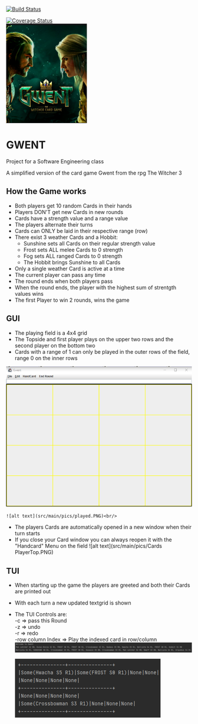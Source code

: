[![Build Status](https://travis-ci.com/StefanGrad/Gwent-SE.svg?branch=master)](https://travis-ci.com/StefanGrad/Gwent-SE)

[![Coverage Status](https://coveralls.io/repos/github/StefanGrad/Gwent-SE/badge.svg?branch=master)](https://coveralls.io/github/StefanGrad/Gwent-SE?branch=master) <br/>
![alt text](src/main/pics/logo.PNG)<br/>
# GWENT
Project for a Software Engineering class

A simplified version of the card game Gwent from the rpg The Witcher 3


## How the Game works

* Both players get 10 random Cards in their hands
* Players DON'T get new Cards in new rounds
* Cards have a strength value and a range value
* The players alternate their turns
* Cards can ONLY be laid in their respective range (row)
* There exist 3 weather Cards and a Hobbit:
    - Sunshine sets all Cards on their regular strength value
    - Frost sets ALL melee Cards to 0 strength
    - Fog sets ALL ranged Cards to 0 strength
    - The Hobbit brings Sunshine to all Cards
 * Only a single weather Card is active at a time
 * The current player can pass any time
 * The round ends when both players pass
 * When the round ends, the player with the highest sum of strentgth values wins
 * The first Player to win 2 rounds, wins the game      
 
 

 
 ## GUI
 * The playing field is a 4x4 grid
 * The Topside and first player plays on the upper two rows and the second player on the bottom two
 * Cards with a range of 1 can only be played in the outer rows of the field, range 0 on the inner rows<br/>
 
 ![alt text](src/main/pics/field.PNG)<br/>
 
    ![alt text](src/main/pics/played.PNG)<br/>
 
 * The players Cards are automatically opened in a new window when their turn starts
 * If you close your Card window you can always reopen it with the "Handcard" Menu on the field
 ![alt text](src/main/pics/Cards PlayerTop.PNG)<br/>
 
 ## TUI
  * When starting up the game the players are greeted and both their Cards are printed out
  * With each turn a new updated textgrid is shown
  * The TUI Controls are:<br/>
          -c => pass this Round<br/>
          -z => undo<br/>
          -r => redo<br/>
          -row column Index => Play the indexed card in row/column<br/>
  ![alt text](src/main/pics/TUI_STARTT.PNG)<br/>
  
    ![alt text](src/main/pics/TUI.PNG)<br/>
